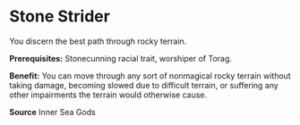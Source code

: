 ﻿---
cssclass: [feats]

---
# Stone Strider

You discern the best path through rocky terrain.

**Prerequisites:** Stonecunning racial trait, worshiper of Torag.

**Benefit:** You can move through any sort of nonmagical rocky terrain without taking damage, becoming slowed due to difficult terrain, or suffering any other impairments the terrain would otherwise cause.

**Source** Inner Sea Gods